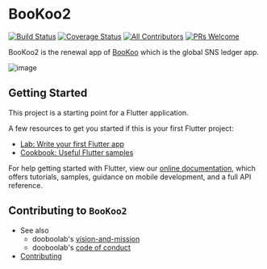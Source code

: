 # BooKoo2
[![Build Status](https://travis-ci.com/hyochan/bookoo2.svg?token=LrhznigBQyTepcFfeNdp&branch=master)](https://travis-ci.com/hyochan/bookoo2)
[![Coverage Status](https://coveralls.io/repos/github/hyochan/bookoo2/badge.svg?branch=master)](https://coveralls.io/github/hyochan/bookoo2?branch=master)
[![All Contributors](https://img.shields.io/badge/all_contributors-1-orange.svg?style=flat-square)](#contributors)
[![PRs Welcome](https://img.shields.io/badge/PRs-welcome-brightgreen.svg?style=flat-square)](CONTRIBUTING.md)

BooKoo2 is the renewal app of [BooKoo](https://apps.apple.com/us/app/bookoo/id1276062364?l=ko&ls=1) which is the global SNS ledger app.

![image](https://user-images.githubusercontent.com/27461460/64003245-ced92f80-cb46-11e9-9939-42d7944d3ea6.png)

## Getting Started

This project is a starting point for a Flutter application.

A few resources to get you started if this is your first Flutter project:

- [Lab: Write your first Flutter app](https://flutter.io/docs/get-started/codelab)
- [Cookbook: Useful Flutter samples](https://flutter.io/docs/cookbook)

For help getting started with Flutter, view our 
[online documentation](https://flutter.io/docs), which offers tutorials, 
samples, guidance on mobile development, and a full API reference.

## Contributing to `BooKoo2`
* See also
  - dooboolab's [vision-and-mission](https://github.com/dooboolab/dooboolab.com/blob/master/vision-and-mission.md)
  - dooboolab's [code of conduct](https://github.com/dooboolab/dooboolab.com/blob/master/code-of-conduct.md)
* [Contributing](CONTRIBUTING.md)
